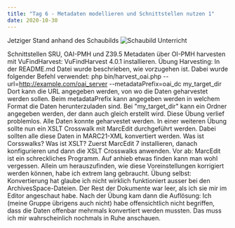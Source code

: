 ```yaml
---
title: "Tag 6 - Metadaten modellieren und Schnittstellen nutzen 1"
date: 2020-10-30
---
```

Jetziger Stand anhand des Schaubilds 
![Schaubild Unterricht]()

Schnittstellen SRU, OAI-PMH und Z39.5
Metadaten über OI-PMH harvesten mit VuFindHarvest: VuFindHarvest 4.0.1 installieren. 
Übung Harvesting: In der README.md Datei wurde beschrieben, wie vorzugehen ist. Dabei wurde folgender Befehl verwendet:  php bin/harvest_oai.php --url=http://example.com/oai_server --metadataPrefix=oai_dc my_target_dir
Dort kann die URL angegeben werden, von wo die Daten geharvestet werden sollen. Beim metadataPrefix kann angegeben werden in welchem Format die Daten herunterzuladen sind. Bei "my_target_dir" kann ein Ordner angegeben werden, der dann auch gleich erstellt wird. 
Diese Übung verlief problemlos. Alle Daten konnte geharvestet werden.
In einer weiteren Übung sollte nun ein XSLT Crosswalk mit MarcEdit durchgeführt werden. Dabei sollten alle diese Daten in MARC21-XML konvertiert werden.
Was ist Corsswalks? Was ist XSLT?
Zuerst MarcEdit 7 installieren, danach konfigurieren und dann die XSLT Crosswalks anwenden. Vor ab: MarcEdit ist ein schreckliches Programm. Auf anhieb etwas finden kann man wohl vergessen. Allein um herauszufinden, wie diese Voreinstellungen korrigiert werden können, habe ich extrem lang gebraucht. 
Übung selbst: Konvertierung hat glaube ich nicht wirklich funktioniert ausser bei den ArchivesSpace-Dateien. Der Rest der Dokumente war leer, als ich sie mir im Editor angeschaut habe. 
Nach der Übung kam dann die Auflösung: Ich (meine Gruppe übrigens auch nicht) habe offensichtlich nicht begriffen, dass die Daten offenbar mehrmals konvertiert werden mussten. Das muss ich mir wahrscheinlich nochmals in Ruhe anschauen. 
